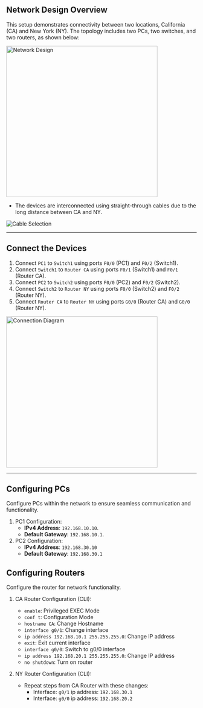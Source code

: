 ## Network Design Overview

This setup demonstrates connectivity between two locations, California (CA) and New York (NY). The topology includes two PCs, two switches, and two routers, as shown below:

<img src="https://github.com/user-attachments/assets/a3daa9e2-8693-4851-8e3e-275dd7bc747e" alt="Network Design" width="400">

- The devices are interconnected using straight-through cables due to the long distance between CA and NY. 

![Cable Selection](https://github.com/user-attachments/assets/293a5262-3cde-40f6-9c3a-e7e333a6d500)

---

## Connect the Devices

1. Connect `PC1` to `Switch1` using ports `F0/0` (PC1) and `F0/2` (Switch1).
2. Connect `Switch1` to `Router CA` using ports `F0/1` (Switch1) and `F0/1` (Router CA).
3. Connect `PC2` to `Switch2` using ports `F0/0` (PC2) and `F0/2` (Switch2).
4. Connect `Switch2` to `Router NY` using ports `F0/0` (Switch2) and `F0/2` (Router NY).
5. Connect `Router CA` to `Router NY` using ports `G0/0` (Router CA) and `G0/0` (Router NY).

<img src="https://github.com/user-attachments/assets/0e9da5d0-6e3b-4ff9-9f40-c53e11efde16" alt="Connection Diagram" width="400">

---

## Configuring PCs

Configure PCs within the network to ensure seamless communication and functionality.

1. PC1 Configuration:
   - **IPv4 Address**: `192.168.10.10`.
   - **Default Gateway**: `192.168.10.1`. 
2. PC2 Configuration:
   - **IPv4 Address**: `192.168.30.10`
   - **Default Gateway**: `192.168.30.1`

## Configuring Routers

Configure the router for network functionality.

1. CA Router Configuration (CLI):
   - `enable`: Privileged EXEC Mode
   - `conf t`: Configuration Mode
   - `hostname CA`: Change Hostname
   - `interface g0/1`: Change interface
   - `ip address 192.168.10.1 255.255.255.0`: Change IP address
   - `exit`: Exit current interface
   - `interface g0/0`: Switch to g0/0 interface
   - `ip address 192.168.20.1 255.255.255.0`: Change IP address
   - `no shutdown`: Turn on router
     
2. NY Router Configuration (CLI):
   - Repeat steps from CA Router with these changes:
     - Interface: `g0/1` ip address: `192.168.30.1`
     - Interface: `g0/0` ip address: `192.168.20.2`
